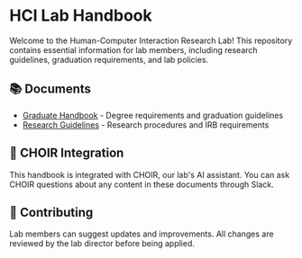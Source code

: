 # HCI Lab Handbook

Welcome to the Human-Computer Interaction Research Lab! This repository contains essential information for lab members, including research guidelines, graduation requirements, and lab policies.

## 📚 Documents

- [Graduate Handbook](graduate-handbook.md) - Degree requirements and graduation guidelines
- [Research Guidelines](research-guidelines.md) - Research procedures and IRB requirements  

## 🤖 CHOIR Integration

This handbook is integrated with CHOIR, our lab's AI assistant. You can ask CHOIR questions about any content in these documents through Slack.

## 📝 Contributing

Lab members can suggest updates and improvements. All changes are reviewed by the lab director before being applied.
